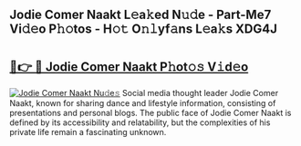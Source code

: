 ## Jodie Comer Naakt L𝚎a𝚔ed N𝚞𝚍e - Part-Me7 Vi𝚍𝚎o P𝚑𝚘tos - H𝚘𝚝 O𝚗𝚕yf𝚊ns L𝚎a𝚔s XDG4J

# <h2><a href="http://kf9lro5.oniu.top/?m=Jodie+Comer+Naakt">🔗👉 🔴 Jodie Comer Naakt P𝚑ot𝚘𝚜 V𝚒d𝚎o</a></h2>

[![Jodie Comer Naakt Nu𝚍e𝚜](https://i.imgur.com/0qMVB7G.gif)](http://kf9lro5.oniu.top/?m=Jodie+Comer+Naakt)
Social media thought leader Jodie Comer Naakt, known for sharing dance and lifestyle information, consisting of presentations and personal blogs. The public face of Jodie Comer Naakt is defined by its accessibility and relatability, but the complexities of his private life remain a fascinating unknown.  
